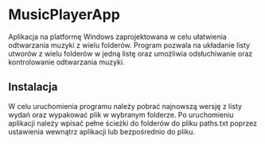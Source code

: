 # MusicPlayerApp

Aplikacja na platformę Windows zaprojektowana w celu ułatwienia odtwarzania muzyki z wielu folderów.
Program pozwala na układanie listy utworów z wielu folderów w jedną listę
oraz umożliwia odsłuchiwanie oraz kontrolowanie odtwarzania muzyki.

## Instalacja

W celu uruchomienia programu należy pobrać najnowszą wersję z listy wydań oraz wypakować plik w wybranym folderze.
Po uruchomieniu aplikacji należy wpisać pełne ścieżki do folderów do pliku paths.txt poprzez ustawienia wewnątrz aplikacji lub bezpośrednio do pliku.
